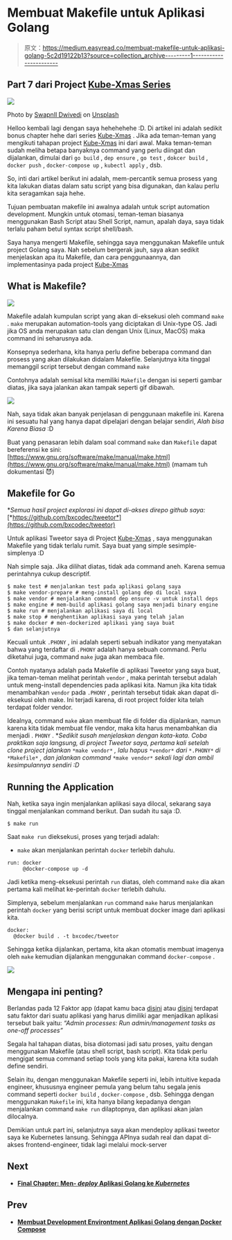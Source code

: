# Membuat Makefile untuk Aplikasi Golang

> 原文：<https://medium.easyread.co/membuat-makefile-untuk-aplikasi-golang-5c2d19122b13?source=collection_archive---------1----------------------->

## Part 7 dari Project [Kube-Xmas Series](https://medium.com/easyread/christmas-tale-of-sofware-engineer-project-kube-xmas-9167ebca70d2)

![](img/519a99e3183406259ebbf270a37a886a.png)

Photo by [SwapnIl Dwivedi](https://unsplash.com/@momentance?utm_source=medium&utm_medium=referral) on [Unsplash](https://unsplash.com?utm_source=medium&utm_medium=referral)

Helloo kembali lagi dengan saya hehehehehe :D. Di artikel ini adalah sedikit bonus chapter hehe dari series [Kube-Xmas](https://medium.com/easyread/christmas-tale-of-sofware-engineer-project-kube-xmas-9167ebca70d2) . Jika ada teman-teman yang mengikuti tahapan project [Kube-Xmas](https://medium.com/easyread/christmas-tale-of-sofware-engineer-project-kube-xmas-9167ebca70d2) ini dari awal. Maka teman-teman sudah meliha betapa banyaknya command yang perlu diingat dan dijalankan, dimulai dari `go build` , `dep ensure` , `go test` , `dokcer build` , `docker push` , `docker-compose up` , `kubectl apply` , dsb.

So, inti dari artikel berikut ini adalah, mem-percantik semua prosess yang kita lakukan diatas dalam satu script yang bisa digunakan, dan kalau perlu kita seragamkan saja hehe.

Tujuan pembuatan makefile ini awalnya adalah untuk script automation development. Mungkin untuk otomasi, teman-teman biasanya menggunakan Bash Script atau Shell Script, namun, apalah daya, saya tidak terlalu paham betul syntax script shell/bash.

Saya hanya mengerti Makefile, sehingga saya menggunakan Makefile untuk project Golang saya. Nah sebelum bergerak jauh, saya akan sedikit menjelaskan apa itu Makefile, dan cara penggunaannya, dan implementasinya pada project [Kube-Xmas](https://medium.com/easyread/christmas-tale-of-sofware-engineer-project-kube-xmas-9167ebca70d2)

## What is Makefile?

![](img/a4ed5f6497aa94da1b1a1632ecea439f.png)

Makefile adalah kumpulan script yang akan di-eksekusi oleh command `make` . `make` merupakan automation-tools yang diciptakan di Unix-type OS. Jadi jika OS anda merupakan satu clan dengan Unix (Linux, MacOS) maka command ini seharusnya ada.

Konsepnya sederhana, kita hanya perlu define beberapa command dan prosess yang akan dilakukan didalam Makefile. Selanjutnya kita tinggal memanggil script tersebut dengan command `make`

Contohnya adalah semisal kita memiliki `Makefile` dengan isi seperti gambar diatas, jika saya jalankan akan tampak seperti gif dibawah.

![](img/2ef222705be96131178fe5df2bf6ffee.png)

Nah, saya tidak akan banyak penjelasan di penggunaan makefile ini. Karena ini sesuatu hal yang hanya dapat dipelajari dengan belajar sendiri, *Alah bisa Karena Biasa* :D

Buat yang penasaran lebih dalam soal command `make` dan `Makefile` dapat bereferensi ke sini: [https://www.gnu.org/software/make/manual/make.html](https://www.gnu.org/software/make/manual/make.html) (mamam tuh dokumentasi 😈)

## Makefile for Go

**Semua hasil project explorasi ini dapat di-akses direpo github saya:* [*https://github.com/bxcodec/tweetor*](https://github.com/bxcodec/tweetor)

Untuk aplikasi Tweetor saya di Project [Kube-Xmas](https://medium.com/easyread/christmas-tale-of-sofware-engineer-project-kube-xmas-9167ebca70d2) , saya menggunakan Makefile yang tidak terlalu rumit. Saya buat yang simple sesimple-simplenya :D

Nah simple saja. Jika dilihat diatas, tidak ada command aneh. Karena semua perintahnya cukup descriptif.

```
$ make test # menjalankan test pada aplikasi golang saya
$ make vendor-prepare # meng-install golang dep di local saya
$ make vendor # menjalankan command dep ensure -v untuk install deps
$ make engine # mem-build aplikasi golang saya menjadi binary engine
$ make run # menjalankan aplikasi saya di local
$ make stop # menghentikan aplikasi saya yang telah jalan
$ make docker # men-dockerized aplikasi yang saya buat
$ dan selanjutnya
```

Kecuali untuk `.PHONY` , ini adalah seperti sebuah indikator yang menyatakan bahwa yang terdaftar di `.PHONY` adalah hanya sebuah command. Perlu diketahui juga, command `make` juga akan membaca file.

Contoh nyatanya adalah pada Makefile di aplikasi Tweetor yang saya buat, jika teman-teman melihat perintah `vendor` , maka perintah tersebut adalah untuk meng-install dependencies pada aplikasi kita. Namun jika kita tidak menambahkan `vendor` pada `.PHONY` , perintah tersebut tidak akan dapat di-eksekusi oleh make. Ini terjadi karena, di root project folder kita telah terdapat folder vendor.

Idealnya, command `make` akan membuat file di folder dia dijalankan, namun karena kita tidak membuat file vendor, maka kita harus menambahkan dia menjadi . `PHONY` . **Sedikit susah menjelaskan dengan kata-kata. Coba praktikan saja langsung, di project Tweetor saya, pertama kali setelah clone project jalankan* `*make vendor*` *, lalu hapus* `*vendor*` *dari* `*.PHONY*` *di* `*Makefile*` *, dan jalankan command* `*make vendor*` *sekali lagi dan ambil kesimpulannya sendiri :D*

## Running the Application

Nah, ketika saya ingin menjalankan aplikasi saya dilocal, sekarang saya tinggal menjalankan command berikut. Dan sudah itu saja :D.

```
$ make run
```

Saat `make run` dieksekusi, proses yang terjadi adalah:

*   `make` akan menjalankan perintah `docker` terlebih dahulu.

```
run: docker 
     @docker-compose up -d
```

Jadi ketika meng-eksekusi perintah `run` diatas, oleh command `make` dia akan pertama kali melihat ke-perintah `docker` terlebih dahulu.

Simplenya, sebelum menjalankan `run` command `make` harus menjalankan perintah `docker` yang berisi script untuk membuat docker image dari aplikasi kita.

```
docker: 
  @docker build . -t bxcodec/tweetor
```

Sehingga ketika dijalankan, pertama, kita akan otomatis membuat imagenya oleh `make` kemudian dijalankan menggunakan command `docker-compose` .

![](img/aaa491c564e06df5cc3bbe52ccaee7c6.png)

## Mengapa ini penting?

Berlandas pada 12 Faktor app (dapat kamu baca [disini](https://12factor.net/) atau [disini](https://medium.com/easyread/today-i-learned-series-twelve-factor-app-af28b0d3fd45) terdapat satu faktor dari suatu aplikasi yang harus dimiliki agar menjadikan aplikasi tersebut baik yaitu: *“Admin processes: Run admin/management tasks as one-off processes”*

Segala hal tahapan diatas, bisa diotomasi jadi satu proses, yaitu dengan menggunakan Makefile (atau shell script, bash script). Kita tidak perlu mengigat semua command setiap tools yang kita pakai, karena kita sudah define sendiri.

Selain itu, dengan menggunakan Makefile seperti ini, lebih intuitive kepada engineer, khususnya engineer pemula yang belum tahu segala jenis command seperti `docker build` , `docker-compose` , dsb. Sehingga dengan menggunakan `Makefile` ini, kita hanya bilang kepadanya dengan menjalankan command `make run` dilaptopnya, dan aplikasi akan jalan dilocalnya.

Demikian untuk part ini, selanjutnya saya akan mendeploy aplikasi tweetor saya ke Kubernetes lansung. Sehingga APInya sudah real dan dapat di-akses frontend-engineer, tidak lagi melalui mock-server

## Next

*   [**Final Chapter: Men- *deploy* Aplikasi Golang ke *Kubernetes***](https://medium.com/easyread/men-deploy-aplikasi-golang-ke-kubernetes-6c91c67f35b5)

## Prev

*   [**Membuat Development Environtment Aplikasi Golang dengan Docker Compose**](https://medium.com/easyread/membuat-development-environtment-aplikasi-golang-dengan-docker-compose-4e96542c19ea)